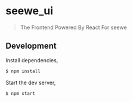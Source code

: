 # seewe_ui

> The Frontend Powered By React For seewe

## Development

Install dependencies,

```bash
$ npm install
```

Start the dev server,

```bash
$ npm start
```